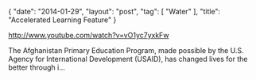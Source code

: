 {
   "date": "2014-01-29",
   "layout": "post",
   "tag": [
      "Water"
   ],
   "title": "Accelerated Learning Feature"
}

http://www.youtube.com/watch?v=vO1yc7yxkFw  

The Afghanistan Primary Education Program, made possible by the U.S. Agency for International Development (USAID), has changed lives for the better through i...